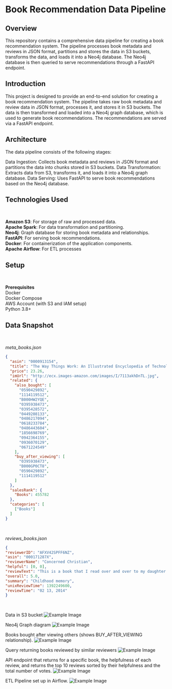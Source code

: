 <h1><strong>Book Recommendation Data Pipeline</strong></h1>  

<h2><strong>Overview</strong></h2>

This repository contains a comprehensive data pipeline for creating a book recommendation system. The pipeline processes book metadata and reviews in JSON format, partitions and stores the data in S3 buckets, transforms the data, and loads it into a Neo4j database. The Neo4j database is then queried to serve recommendations through a FastAPI endpoint.

<h2><strong>Introduction</strong></h2>
This project is designed to provide an end-to-end solution for creating a book recommendation system. The pipeline takes raw book metadata and review data in JSON format, processes it, and stores it in S3 buckets. The data is then transformed and loaded into a Neo4j graph database, which is used to generate book recommendations. The recommendations are served via a FastAPI endpoint.

<h2><strong>Architecture</strong></h2>
The data pipeline consists of the following stages:

Data Ingestion: Collects book metadata and reviews in JSON format and partitions the data into chunks stored in S3 buckets.
Data Transformation: Extracts data from S3, transforms it, and loads it into a Neo4j graph database.
Data Serving: Uses FastAPI to serve book recommendations based on the Neo4j database.


<h2><strong>Technologies Used</strong></h2><br>

**Amazon S3**: For storage of raw and processed data.<br>
**Apache Spark**: For data transformation and partitioning.<br>
**Neo4j**: Graph database for storing book metadata and relationships.<br>
**FastAPI**: For serving book recommendations.<br>
**Docker**: For containerization of the application components.<br>
**Apache Airflow**: For ETL processes <br>

<h2><strong>Setup</strong></h2><br>

**Prerequisites** <br>
Docker <br>
Docker Compose <br>
AWS Account (with S3 and IAM setup)<br>
Python 3.8+<br>

<h2><strong>Data Snapshot</strong></h2> <br>

<i>meta_books.json</i> <br>
```json
{
  "asin": "0000913154",
  "title": "The Way Things Work: An Illustrated Encyclopedia of Technology",
  "price": 23.26,
  "imUrl": "http://ecx.images-amazon.com/images/I/7113akhDnTL.jpg",
  "related": {
    "also_bought": [
      "0590429892",
      "1114119512",
      "B000HW2YQE",
      "0395938473",
      "0395428572",
      "0449208133",
      "0486217094",
      "0618233784",
      "0486443604",
      "1856698769",
      "0942364155",
      "0936070129",
      "0671224549"
    ],
    "buy_after_viewing": [
      "0395938473",
      "B000GP0CT8",
      "0590429892",
      "1114119512"
    ]
  },
  "salesRank": {
    "Books": 455782
  },
  "categories": [
    ["Books"]
  ]
}
```
<br>

<i>reviews_books.json</i> <br>

```json
{
"reviewerID": "AFXV42SPFF6NZ",
"asin": "000171287X",
"reviewerName": "Concerned Christian",
"helpful": [0, 0],
"reviewText": "This is a book that I read over and over to my daughter and now I plan on reading it to my granddaughter.  Received it very quickly. Thanks!",
"overall": 5.0,
"summary": "Childhood memory",
"unixReviewTime": 1392249600,
"reviewTime": "02 13, 2014"
}
```
<br>

Data in S3 bucket
![Example Image](images/s3-books-reviews.png) <br>

Neo4j Graph diagram 
![Example Image](images/db-all-nodes.png) <br>

Books bought after viewing others (shows BUY_AFTER_VIEWING relationship).
![Example Image](images/db-buy-after-viewing.png) <br>

Query returning books reviewed by similar reviewers
![Example Image](images/db-similar-reviewers.png) <br>

API endpoint that returns for a specific book, the helpfulness of each review, and returns the top 10 reviews sorted by their helpfulness and the total number of votes. 
![Example Image](images/api-helpful-votes.png) <br>

ETL Pipeline set up in Airflow. 
![Example Image](images/airflow_pipeline.png) <br>


